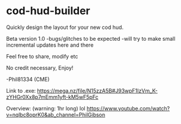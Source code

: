 # cod-hud-builder
Quickly design the layout for your new cod hud.


Beta version 1.0
-bugs/glitches to be expected
-will try to make small incremental updates here and there

Feel free to share, modify etc

No credit necessary, Enjoy!

-Phil81334 (CME)

Link to .exe:
https://mega.nz/file/N15zzA5B#J93wpF1IzVm_K-zYHGr0Xx8p7mEmm1yft-kM5wF5pFc

Overview: (warning: 1hr long) lol
https://www.youtube.com/watch?v=nqlbc8oprK0&ab_channel=PhilGibson
